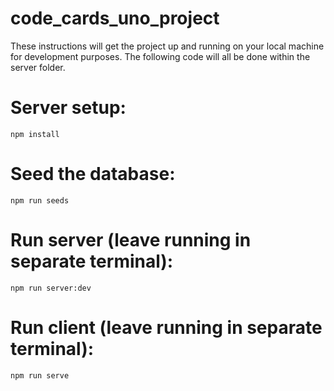 # code_cards_uno_project

These instructions will get the project up and running on your local machine for development purposes. The following code will all be done within the server folder.

# Server setup:
```
npm install
```

# Seed the database:
```
npm run seeds
```

# Run server (leave running in separate terminal):
```
npm run server:dev
```

# Run client (leave running in separate terminal):
```
npm run serve
```

